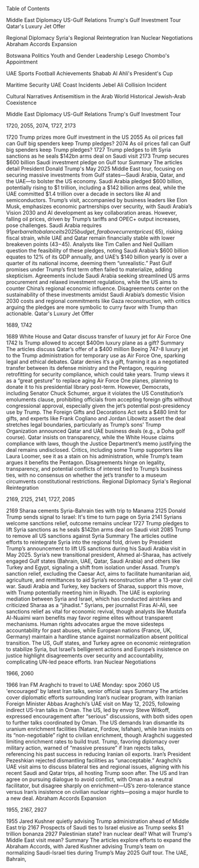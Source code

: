 Table of Contents

Middle East Diplomacy
US-Gulf Relations
Trump's Gulf Investment Tour
Qatar's Luxury Jet Offer


Regional Diplomacy
Syria's Regional Reintegration
Iran Nuclear Negotiations
Abraham Accords Expansion




Botswana Politics
Youth and Gender Leadership
Lesego Chombo's Appointment




UAE Sports
Football Achievements
Shabab Al Ahli's President's Cup




Maritime Security
UAE Coast Incidents
Jebel Ali Collision Incident




Cultural Narratives
Antisemitism in the Arab World
Historical Jewish-Arab Coexistence





Middle East Diplomacy
US-Gulf Relations
Trump's Gulf Investment Tour

1720, 2055, 2074, 1727, 2173

1720 Trump prizes more Gulf investment in the US
2055 As oil prices fall can Gulf big spenders keep Trump pledges?
2074 As oil prices fall can Gulf big spenders keep Trump pledges?
1727 Trump pledges to lift Syria sanctions as he seals $142bn arms deal on Saudi visit
2173 Trump secures $600 billion Saudi investment pledge on Gulf tour
Summary
The articles detail President Donald Trump's May 2025 Middle East tour, focusing on securing massive investments from Gulf states—Saudi Arabia, Qatar, and the UAE—to bolster the US economy. Saudi Arabia pledged $600 billion, potentially rising to $1 trillion, including a $142 billion arms deal, while the UAE committed $1.4 trillion over a decade in sectors like AI and semiconductors. Trump’s visit, accompanied by business leaders like Elon Musk, emphasizes economic partnerships over security, with Saudi Arabia’s Vision 2030 and AI development as key collaboration areas. However, falling oil prices, driven by Trump’s tariffs and OPEC+ output increases, pose challenges. Saudi Arabia requires $91 per barrel to balance its 2025 budget, far above current prices (~$65), risking fiscal strain, while UAE and Qatar remain financially stable with lower breakeven points ($43-$45). Analysts like Tim Callen and Neil Quilliam question the feasibility of these pledges, noting Saudi Arabia’s $600 billion equates to 12% of its GDP annually, and UAE’s $140 billion yearly is over a quarter of its national income, deeming them “unrealistic.” Past Gulf promises under Trump’s first term often failed to materialize, adding skepticism. Agreements include Saudi Arabia seeking streamlined US arms procurement and relaxed investment regulations, while the US aims to counter China’s regional economic influence. Disagreements center on the sustainability of these investments amidst Saudi Arabia’s domestic Vision 2030 costs and regional commitments like Gaza reconstruction, with critics arguing the pledges are more symbolic to curry favor with Trump than actionable.
Qatar's Luxury Jet Offer

1689, 1742

1689 White House and Qatar discuss transfer of luxury jet for Air Force One
1742 Is Trump allowed to accept $400m luxury plane as a gift?
Summary
The articles discuss Qatar’s offer of a $400 million Boeing 747-8 luxury jet to the Trump administration for temporary use as Air Force One, sparking legal and ethical debates. Qatar denies it’s a gift, framing it as a negotiated transfer between its defense ministry and the Pentagon, requiring retrofitting for security compliance, which could take years. Trump views it as a “great gesture” to replace aging Air Force One planes, planning to donate it to his presidential library post-term. However, Democrats, including Senator Chuck Schumer, argue it violates the US Constitution’s emoluments clause, prohibiting officials from accepting foreign gifts without congressional approval, especially given the jet’s potential post-presidency use by Trump. The Foreign Gifts and Decorations Act sets a $480 limit for gifts, and experts like Frank Cogliano and Jordan Libowitz assert the deal stretches legal boundaries, particularly as Trump’s sons’ Trump Organization announced Qatar and UAE business deals (e.g., a Doha golf course). Qatar insists on transparency, while the White House claims compliance with laws, though the Justice Department’s memo justifying the deal remains undisclosed. Critics, including some Trump supporters like Laura Loomer, see it as a stain on his administration, while Trump’s team argues it benefits the Pentagon. Disagreements hinge on legality, transparency, and potential conflicts of interest tied to Trump’s business ties, with no consensus on whether the jet’s transfer to a museum circumvents constitutional restrictions.
Regional Diplomacy
Syria's Regional Reintegration

2169, 2125, 2141, 1727, 2085

2169 Sharaa cements Syria-Bahrain ties with trip to Manama
2125 Donald Trump sends signal to Israel: It's time to turn page on Syria
2141 Syrians welcome sanctions relief, outcome remains unclear
1727 Trump pledges to lift Syria sanctions as he seals $142bn arms deal on Saudi visit
2085 Trump to remove all US sanctions against Syria
Summary
The articles outline efforts to reintegrate Syria into the regional fold, driven by President Trump’s announcement to lift US sanctions during his Saudi Arabia visit in May 2025. Syria’s new transitional president, Ahmed al-Sharaa, has actively engaged Gulf states (Bahrain, UAE, Qatar, Saudi Arabia) and others like Turkey and Egypt, signaling a shift from isolation under Assad. Trump’s sanction relief, excluding the Caesar Act, aims to facilitate humanitarian aid, agriculture, and remittances to aid Syria’s reconstruction after a 13-year civil war. Saudi Arabia and Turkey, key backers of Sharaa, support this move, with Trump potentially meeting him in Riyadh. The UAE is exploring mediation between Syria and Israel, which has conducted airstrikes and criticized Sharaa as a “jihadist.” Syrians, per journalist Firas Al-Ali, see sanctions relief as vital for economic revival, though analysts like Mustafa Al-Nuaimi warn benefits may favor regime elites without transparent mechanisms. Human rights advocates argue the move sidesteps accountability for past abuses, while European nations (France, UK, Germany) maintain a hardline stance against normalization absent political transition. The US, Gulf states, and Turkey agree on economic reintegration to stabilize Syria, but Israel’s belligerent actions and Europe’s insistence on justice highlight disagreements over security and accountability, complicating UN-led peace efforts.
Iran Nuclear Negotiations

1966, 2060

1966 Iran FM Araghchi to travel to UAE Monday: spox
2060 US 'encouraged' by latest Iran talks, senior official says
Summary
The articles cover diplomatic efforts surrounding Iran’s nuclear program, with Iranian Foreign Minister Abbas Araghchi’s UAE visit on May 12, 2025, following indirect US-Iran talks in Oman. The US, led by envoy Steve Witkoff, expressed encouragement after “serious” discussions, with both sides open to further talks coordinated by Oman. The US demands Iran dismantle its uranium enrichment facilities (Natanz, Fordow, Isfahan), while Iran insists on its “non-negotiable” right to civilian enrichment, though Araghchi suggested limiting enrichment rates to build trust. Trump, favoring diplomacy over military action, warned of “massive pressure” if Iran rejects talks, referencing his past success in reducing Iranian oil exports. Iran’s President Pezeshkian rejected dismantling facilities as “unacceptable.” Araghchi’s UAE visit aims to discuss bilateral ties and regional issues, aligning with his recent Saudi and Qatar trips, all hosting Trump soon after. The US and Iran agree on pursuing dialogue to avoid conflict, with Oman as a neutral facilitator, but disagree sharply on enrichment—US’s zero-tolerance stance versus Iran’s insistence on civilian nuclear rights—posing a major hurdle to a new deal.
Abraham Accords Expansion

1955, 2167, 2927

1955 Jared Kushner quietly advising Trump administration ahead of Middle East trip
2167 Prospects of Saudi ties to Israel elusive as Trump seeks $1 trillion bonanza
2927 Palestinian state? Iran nuclear deal? What will Trump's Middle East visit mean?
Summary
The articles explore efforts to expand the Abraham Accords, with Jared Kushner advising Trump’s team on normalizing Saudi-Israel ties during Trump’s May 2025 Gulf tour. The UAE, Bahrain,
